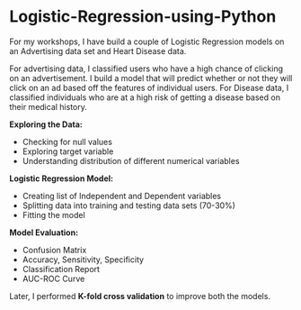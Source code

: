 # Logistic-Regression-using-Python

For my workshops, I have build a couple of Logistic Regression models on an Advertising data set and Heart Disease data.

For advertising data, I classified users who have a high chance of clicking on an advertisement. I build a model that will predict whether or not they will click on an ad based off the features of individual users.
For Disease data, I classified individuals who are at a high risk of getting a disease based on their medical history.

**Exploring the Data:**
* Checking for null values
* Exploring target variable
* Understanding distribution of different numerical variables

**Logistic Regression Model:**
* Creating list of Independent and Dependent variables
* Splitting data into training and testing data sets (70-30%)
* Fitting the model

**Model Evaluation:**
* Confusion Matrix
* Accuracy, Sensitivity, Specificity
* Classification Report
* AUC-ROC Curve

Later, I performed **K-fold cross validation** to improve both the models.
